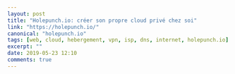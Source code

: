 ```yaml
---
layout: post
title: "Holepunch.io: créer son propre cloud privé chez soi"
link: "https://holepunch.io/"
canonical: "holepunch.io"
tags: [web, cloud, hebergement, vpn, isp, dns, internet, holepunch.io]
excerpt: ""
date: 2019-05-23 12:10
comments: true
---
```

